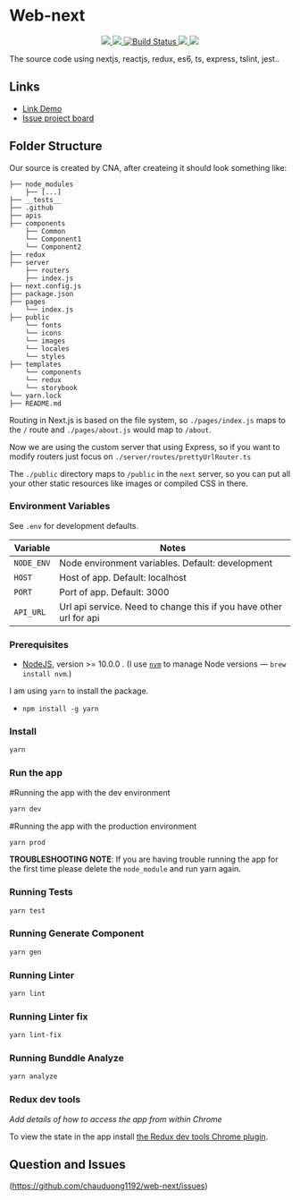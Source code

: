 # Web-next

<div align="center">
  <a href="https://codeclimate.com/github/chauduong1192/web-next/maintainability">
    <img src="https://api.codeclimate.com/v1/badges/f84fe0e7cf5adaf536a5/maintainability" />
  </a>
  <a href="https://codecov.io/gh/chauduong1192/web-next">
    <img src="https://codecov.io/gh/chauduong1192/web-next/branch/master/graph/badge.svg" />
  </a>
  <a href="https://github.com/chauduong1192/web-next/runs/765177210?check_suite_focus=true">
    <img src="https://github.com/chauduong1192/web-next/workflows/CI/badge.svg" alt="Build Status" />
  </a>
  <a href="https://david-dm.org/chauduong1192/web-next" title="dependencies status">
    <img src="https://david-dm.org/chauduong1192/web-next/status.svg"/>
  </a>
  <a href="https://david-dm.org/chauduong1192/web-next?type=dev" title="devDependencies status">
    <img src="https://david-dm.org/chauduong1192/web-next/dev-status.svg"/>
  </a>
</div>

The source code using nextjs, reactjs, redux, es6, ts, express, tslint, jest..

## Links

- [Link Demo](https://web-next.herokuapp.com/)
- [Issue project board](https://trello.com/b/loEbAQ1g/web-next)

## Folder Structure

Our source is created by CNA, after createing it should look something like:

```
├── node_modules
    ├── [...]
├── __tests__
├── .github
├── apis
├── components
    ├── Common
    └── Component1
    └── Component2
├── redux
├── server
    ├── routers
    ├── index.js
├── next.config.js
├── package.json
├── pages
    └── index.js
├── public
    └── fonts
    └── icons
    └── images
    └── locales
    └── styles
├── templates
    └── components
    └── redux
    └── storybook
└── yarn.lock
├── README.md
```

Routing in Next.js is based on the file system, so `./pages/index.js` maps to the `/` route and
`./pages/about.js` would map to `/about`.

Now we are using the custom server that using Express, so if you want to modify routers just focus on `./server/routes/prettyUrlRouter.ts`

The `./public` directory maps to `/public` in the `next` server, so you can put all your
other static resources like images or compiled CSS in there.

### Environment Variables

See `.env` for development defaults.

| Variable               | Notes                                                              |
| -----------------      | ------------------------------------------------------------------ |
| `NODE_ENV`             | Node environment variables. Default: development                   |
| `HOST`                 | Host of app. Default: localhost                                    |
| `PORT`                 | Port of app. Default: 3000                                         |
| `API_URL`              | Url api service. Need to change this if you have other url for api |

### Prerequisites

- [NodeJS](htps://nodejs.org), version >= 10.0.0 . (I use [`nvm`](https://github.com/creationix/nvm) to manage Node versions — `brew install nvm`.)

I am using `yarn` to install the package.
- `npm install -g yarn`

### Install

```sh
yarn
```

### Run the app

#Running the app with the dev environment

```sh
yarn dev
```

#Running the app with the production environment

```sh
yarn prod
```

**TROUBLESHOOTING NOTE**: If you are having trouble running the app for the first time please delete the `node_module` and run yarn again.

### Running Tests

```sh
yarn test
```

### Running Generate Component

```sh
yarn gen
```

### Running Linter

```sh
yarn lint
```

### Running Linter fix

```sh
yarn lint-fix
```

### Running Bunddle Analyze

```sh
yarn analyze
```

### Redux dev tools

_Add details of how to access the app from within Chrome_

To view the state in the app install [the Redux dev tools Chrome plugin](https://chrome.google.com/webstore/detail/remotedev/faicmgpfiaijcedapokpbdejaodbelph/related).

## Question and Issues
(https://github.com/chauduong1192/web-next/issues)

